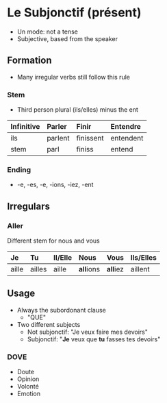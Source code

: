 # Le Subjonctif (présent)

- Un mode: not a tense
- Subjective, based from the speaker

## Formation

- Many irregular verbs still follow this rule

### Stem

- Third person plural (ils/elles) minus the ent

| Infinitive | Parler | Finir | Entendre |
|:-----------|:-------|:------|:---------|
|ils|parlent|finissent|entendent|
|stem| parl | finiss | entend |

### Ending

- -e, -es, -e, -ions, -iez, -ent

## Irregulars

### Aller

Different stem for nous and vous

| Je | Tu | Il/Elle | Nous | Vous | Ils/Elles |
|:--|:--|:--|:--|:--|:--|
|aille|ailles|aille|**all**ions|**all**iez|aillent|

## Usage

- Always the subordonant clause
	- "QUE"
- Two different subjects
	- Not subjonctif:	"Je veux faire mes devoirs"
	- Subjonctif:		"**Je** veux que **tu** fasses tes devoirs"

### DOVE

- Doute
- Opinion
- Volonté
- Emotion
